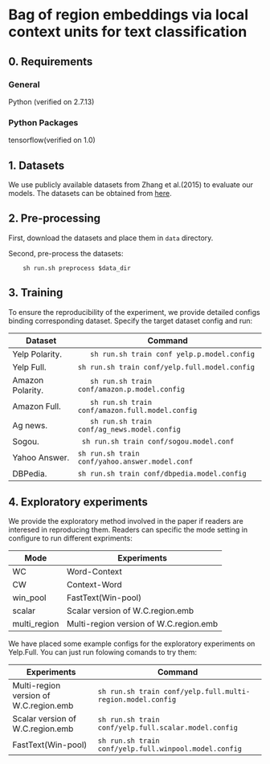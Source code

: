# Bag of region embeddings via local context units for text classification

## 0. Requirements 

### General
Python (verified on 2.7.13)

### Python Packages
tensorflow(verified on 1.0)
	

## 1. Datasets
We use publicly available datasets from Zhang et al.(2015) to evaluate our models.
The datasets can be obtained from [here](https://github.com/zhangxiangxiao/Crepe).

## 2. Pre-processing
First, download the datasets and place them in `data` directory.
    
Second, pre-process the datasets:

```
	sh run.sh preprocess $data_dir
```

## 3. Training
To ensure the reproducibility of the experiment, we provide detailed configs binding corresponding dataset. Specify the target dataset config and run:  

|Dataset| Command|
|-----------------|----------|
|Yelp Polarity. | ```	sh run.sh train conf yelp.p.model.config``` |
|Yelp Full. | ```sh run.sh train conf/yelp.full.model.config```|
|Amazon Polarity.|```	sh run.sh train conf/amazon.p.model.config```|
|Amazon Full.|```	sh run.sh train conf/amazon.full.model.config```|
|Ag news.|```	sh run.sh train conf/ag_news.model.config```|
|Sogou.|```	sh run.sh train conf/sogou.model.conf```|
|Yahoo Answer. |```sh run.sh train conf/yahoo.answer.model.conf```|
|DBPedia.| ```sh run.sh train conf/dbpedia.model.config```|


## 4. Exploratory experiments
We provide the exploratory method involved in the paper if readers are interesed in reproducing them. Readers can specific the mode setting in configure to run different expriments:

|Mode|Experiments|
|----|-----------|
|WC  |Word-Context |
|CW  |Context-Word |
|win_pool| FastText(Win-pool)|
|scalar  |Scalar version of W.C.region.emb |
|multi_region| Multi-region version of W.C.region.emb|

We have placed some example configs for the exploratory experiments on Yelp.Full. You can just run folowing comands to try them:

|Experiments| Command|
|-----------| -------|
|Multi-region version of W.C.region.emb |```sh run.sh train conf/yelp.full.multi-region.model.config```|
|Scalar version of W.C.region.emb |```sh run.sh train conf/yelp.full.scalar.model.config```|
|FastText(Win-pool)|```sh run.sh train conf/yelp.full.winpool.model.config```|


